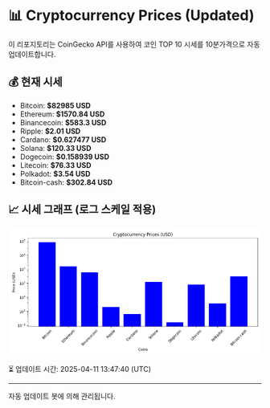 
# 📊 Cryptocurrency Prices (Updated)

이 리포지토리는 CoinGecko API를 사용하여 코인 TOP 10 시세를 10분가격으로 자동 업데이트합니다.

## 💰 현재 시세
- Bitcoin: **$82985 USD**
- Ethereum: **$1570.84 USD**
- Binancecoin: **$583.3 USD**
- Ripple: **$2.01 USD**
- Cardano: **$0.627477 USD**
- Solana: **$120.33 USD**
- Dogecoin: **$0.158939 USD**
- Litecoin: **$76.33 USD**
- Polkadot: **$3.54 USD**
- Bitcoin-cash: **$302.84 USD**

## 📈 시세 그래프 (로그 스케일 적용)
![Crypto Prices](crypto_prices.png)

⏳ 업데이트 시간: 2025-04-11 13:47:40 (UTC)

---
자동 업데이트 봇에 의해 관리됩니다.
